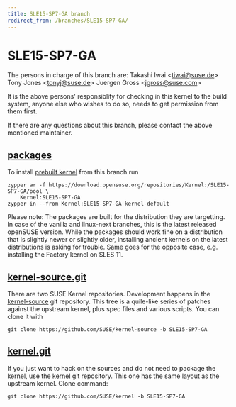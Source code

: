 ```yaml
---
title: SLE15-SP7-GA branch
redirect_from: /branches/SLE15-SP7-GA/
---
```

# SLE15-SP7-GA
The persons in charge of this branch are:
Takashi Iwai <[tiwai@suse.de](mailto:tiwai@suse.de?subject=SLE15-SP7-GA%20branch)>
Tony Jones <[tonyj@suse.de](mailto:tonyj@suse.de?subject=SLE15-SP7-GA%20branch)>
Juergen Gross <[jgross@suse.com](mailto:jgross@suse.com?subject=SLE15-SP7-GA%20branch)>

It is the above persons' responsiblity for checking in this kernel to
the build system, anyone else who wishes to do so, needs to get
permission from them first.

If there are any questions about this branch, please contact the above
mentioned maintainer.


## [packages](https://download.opensuse.org/repositories/Kernel:/SLE15-SP7-GA)
To install
[prebuilt kernel](https://download.opensuse.org/repositories/Kernel:/SLE15-SP7-GA)
from this branch run

```
zypper ar -f https://download.opensuse.org/repositories/Kernel:/SLE15-SP7-GA/pool \
    Kernel:SLE15-SP7-GA
zypper in --from Kernel:SLE15-SP7-GA kernel-default
```

Please note: The packages are built for the distribution they are
targetting. In case of the vanilla and linux-next branches, this is the
latest released openSUSE version. While the packages should work
fine on a distribution that is slightly newer or slightly older,
installing ancient kernels on the latest distributions is asking for
trouble. Same goes for the opposite case, e.g. installing the Factory
kernel on SLES 11.

## [kernel-source.git](https://github.com/SUSE/kernel-source/tree/SLE15-SP7-GA)
There are two SUSE Kernel repositories. Development happens in the
[kernel-source](https://github.com/SUSE/kernel-source/tree/SLE15-SP7-GA)
git repository. This tree is a quile-like series of patches against the
upstream kernel, plus spec files and various scripts. You can clone it
with

```
git clone https://github.com/SUSE/kernel-source -b SLE15-SP7-GA
```

## [kernel.git](https://github.com/SUSE/kernel/tree/SLE15-SP7-GA)
If you just want to hack on the sources and do not need to package the
kernel, use the [kernel](https://github.com/SUSE/kernel/tree/SLE15-SP7-GA)
git repository. This one has the same layout as the upstream kernel. Clone
command:

```
git clone https://github.com/SUSE/kernel -b SLE15-SP7-GA
```


